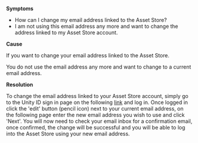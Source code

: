 
        

<span class="wysiwyg-underline">**Symptoms** </span>

*   How can I change my email address linked to the Asset Store?
*   I am not using this email address any more and want to change the address linked to my Asset Store account.

<span class="wysiwyg-underline">**Cause** </span>

If you want to change your email address linked to the Asset Store.

You do not use the email address any more and want to change to a current email address.

<span class="wysiwyg-underline">**Resolution** </span>

To change the email address linked to your Asset Store account, simply go to the Unity ID sign in page on the following [link](https://accounts.unity3d.com/sign-in) and log in. Once logged in click the 'edit' button (pencil icon) next to your current email address, on the following page enter the new email address you wish to use and click 'Next'. You will now need to check your email inbox for a confirmation email, once confirmed, the change will be successful and you will be able to log into the Asset Store using your new email address.

      